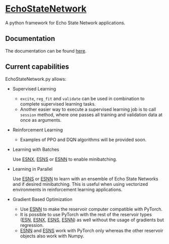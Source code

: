 # [EchoStateNetwork](https://echostatenetwork.readthedocs.io/)
A python framework for Echo State Network applications.

## Documentation

The documentation can be found [here](https://echostatenetwork.readthedocs.io/).
## Current capabilities
EchoStateNetwork.py allows:

- Supervised Learning
  * ``excite``, ``reg_fit`` and ``validate`` can be used in combination to complete supervised learning tasks.
  * Another easier way to execute a supervised learning job is to call ``session`` method, where one passes all training and validation data at once as arguments.
  
- Reinforcement Learning
  * Examples of PPO and DQN algorithms will be provided soon.

- Learning with Batches

  Use [ESNX](https://echostatenetwork.readthedocs.io/en/latest/ESNX.html), [ESNS](https://echostatenetwork.readthedocs.io/en/latest/ESNS.html) or [ESNN](https://echostatenetwork.readthedocs.io/en/latest/ESNN.html) to enable minibatching.

- Learning in Parallel

  Use [ESNS](https://echostatenetwork.readthedocs.io/en/latest/ESNS.html) or [ESNN](https://echostatenetwork.readthedocs.io/en/latest/ESNN.html) to learn with an ensemble of Echo State Networks and if desired minibatching. This is useful when using vectorized environments in reinforcement learning applications.

- Gradient Based Optimization
  * Use [ESNN](https://echostatenetwork.readthedocs.io/en/latest/ESNN.html) to make the reservoir computer compatible with PyTorch. 
  * It is possible to use PyTorch with the rest of the reservoir types ([ESN](https://echostatenetwork.readthedocs.io/en/latest/ESN.html), [ESNX](https://echostatenetwork.readthedocs.io/en/latest/ESNX.html), [ESNS](https://echostatenetwork.readthedocs.io/en/latest/ESNS.html), [ESNN](https://echostatenetwork.readthedocs.io/en/latest/ESNN.html)) as well without the usage of gradients but regression. 
  * [ESNN](https://echostatenetwork.readthedocs.io/en/latest/ESNN.html) and [ESNS](https://echostatenetwork.readthedocs.io/en/latest/ESNS.html) work with PyTorch only whereas the other reservoir objects also work with Numpy. 
    
